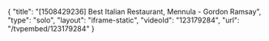 {
    "title": "[1508429236] Best Italian Restaurant, Mennula - Gordon Ramsay",
    "type": "solo",
    "layout": "iframe-static",
    "videoId": "123179284",
    "url": "\/tvpembed\/123179284"
}
